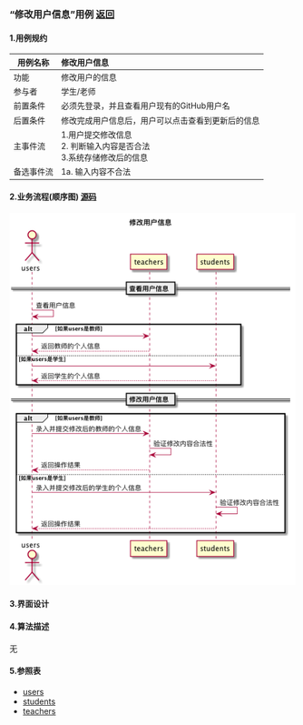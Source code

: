 ### “修改用户信息”用例 [返回](././README.md)

#### 1.用例规约

|用例名称|修改用户信息|
|-------|:-------------|
|功能|修改用户的信息|
|参与者|学生/老师|
|前置条件|必须先登录，并且查看用户现有的GitHub用户名|
|后置条件|修改完成用户信息后，用户可以点击查看到更新后的信息|
|主事件流| 1.用户提交修改信息 <br/>2. 判断输入内容是否合法 <br>3.系统存储修改后的信息|
|备选事件流|1a. 输入内容不合法 <br/>|


#### 2.业务流程(顺序图) [源码](../sequence/修改用户信息.md)
![修改用户信息](/out/test6/sequence/修改用户信息/修改用户信息.png)

#### 3.界面设计

#### 4.算法描述
无

#### 5.参照表
- [users](../数据库设计.md/#users)
- [students](../数据库设计.md/#students)
- [teachers](../数据库设计.md/#teachers)